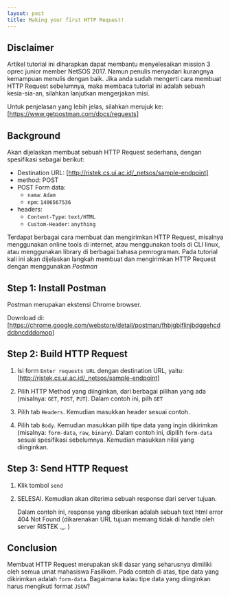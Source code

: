```yaml
---
layout: post
title: Making your first HTTP Request!
---
```


Disclaimer
---
Artikel tutorial ini diharapkan dapat membantu menyelesaikan mission 3 oprec junior member NetSOS 2017.
Namun penulis menyadari kurangnya kemampuan menulis dengan baik.
Jika anda sudah mengerti cara membuat HTTP Request sebelumnya, maka membaca tutorial ini adalah sebuah 
kesia-sia-an, silahkan lanjutkan mengerjakan misi.

Untuk penjelasan yang lebih jelas, silahkan merujuk ke: [https://www.getpostman.com/docs/requests]

Background
---
Akan dijelaskan membuat sebuah HTTP Request sederhana, dengan spesifikasi sebagai berikut:

- Destination URL: [http://ristek.cs.ui.ac.id/_netsos/sample-endpoint]
- method: POST
- POST Form data:
  - `nama`: `Adam`
  - `npm`: `1406567536`
- headers: 
  - `Content-Type`: `text/HTML`
  - `Custom-Header`: `anything`

Terdapat berbagai cara membuat dan mengirimkan HTTP Request, misalnya menggunakan online tools di internet, atau 
menggunakan tools di CLI linux, atau menggunakan library di berbagai bahasa pemrograman.
Pada tutorial kali ini akan dijelaskan langkah membuat dan mengirimkan HTTP Request dengan menggunakan _Postman_

Step 1: Install Postman
---
Postman merupakan ekstensi Chrome browser.

Download di: [https://chrome.google.com/webstore/detail/postman/fhbjgbiflinjbdggehcddcbncdddomop]

Step 2: Build HTTP Request
---

1. Isi form `Enter requests URL` dengan destination URL, yaitu: [http://ristek.cs.ui.ac.id/_netsos/sample-endpoint]
   

2. Pilih HTTP Method yang diinginkan, dari berbagai pilihan yang ada (misalnya: `GET`, `POST`, `PUT`). Dalam contoh ini, pilh `GET`


3. Pilih tab `Headers`. Kemudian masukkan header sesuai contoh.


4. Pilih tab `Body`. Kemudian masukkan pilih tipe data yang ingin dikirimkan (misalnya: `form-data`, `raw`, `binary`).
   Dalam contoh ini, dipilih `form-data` sesuai spesifikasi sebelumnya. Kemudian masukkan nilai yang diinginkan.


Step 3: Send HTTP Request
---

1. Klik tombol `send`

2. SELESAI. Kemudian akan diterima sebuah response dari server tujuan. 

   Dalam contoh ini, response yang diberikan adalah sebuah text html error 404 Not Found 
   (dikarenakan URL tujuan memang tidak di handle oleh server RISTEK ._. )


Conclusion
---
Membuat HTTP Request merupakan skill dasar yang seharusnya dimiliki oleh semua umat mahasiswa Fasilkom.
Pada contoh di atas, tipe data yang dikirimkan adalah `form-data`. Bagaimana kalau tipe data yang diinginkan 
harus mengikuti format `JSON`?
   
